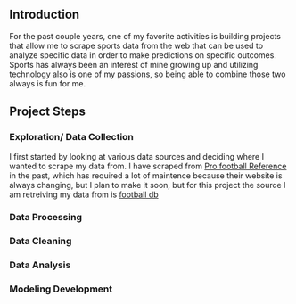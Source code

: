 ## Introduction 

For the past couple years, one of my favorite activities is building projects that allow me to scrape sports data from the web that can be used to analyze specific data in order to make predictions on specific outcomes. Sports has always been an interest of mine growing up and utilizing technology also is one of my passions, so being able to combine those two always is fun for me.

## Project Steps

### Exploration/ Data Collection

I first started by looking at various data sources and deciding where I wanted to scrape my data from. I have scraped from [Pro football Reference](https://www.pro-football-reference.com/) in the past, which has required a lot of maintence because their website is always changing, but I plan to make it soon, but for this project the source I am retreiving my data from is [football db](https://www.footballdb.com/)

### Data Processing



### Data Cleaning




### Data Analysis


### Modeling Development




